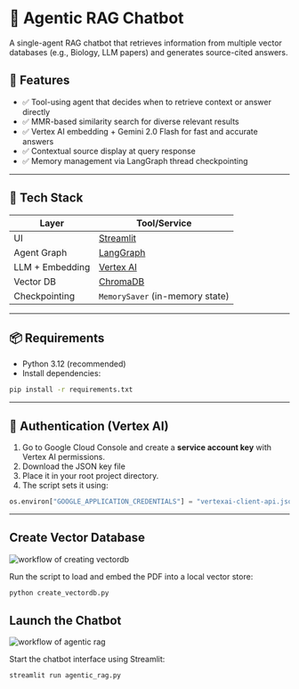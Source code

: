 
# 🤖 Agentic RAG Chatbot

A single-agent RAG chatbot that retrieves information from multiple vector databases (e.g., Biology, LLM papers) and generates source-cited answers.

## 🚀 Features

- ✅ Tool-using agent that decides when to retrieve context or answer directly
- ✅ MMR-based similarity search for diverse relevant results
- ✅ Vertex AI embedding + Gemini 2.0 Flash for fast and accurate answers
- ✅ Contextual source display at query response
- ✅ Memory management via LangGraph thread checkpointing

---

## 🧰 Tech Stack

| Layer        | Tool/Service               |
|-------------|----------------------------|
| UI          | [Streamlit](https://streamlit.io) |
| Agent Graph | [LangGraph](https://github.com/langchain-ai/langgraph) |
| LLM + Embedding | [Vertex AI](https://cloud.google.com/vertex-ai) |
| Vector DB   | [ChromaDB](https://www.trychroma.com) |
| Checkpointing | `MemorySaver` (in-memory state) |

---


## 📦 Requirements

- Python 3.12 (recommended)
- Install dependencies:

```bash
pip install -r requirements.txt
```

---

## 🔐 Authentication (Vertex AI)

1. Go to Google Cloud Console and create a **service account key** with Vertex AI permissions.
2. Download the JSON key file
3. Place it in your root project directory.
4. The script sets it using:

```python
os.environ["GOOGLE_APPLICATION_CREDENTIALS"] = "vertexai-client-api.json" # change to your key file name
```

---


## Create Vector Database

![workflow of creating vectordb](https://github.com/user-attachments/assets/63259cd4-bb93-4987-9755-b8ea0879d3ea)

Run the script to load and embed the PDF into a local vector store:

```bash
python create_vectordb.py
```

## Launch the Chatbot
![workflow of agentic rag](https://github.com/user-attachments/assets/727f7662-c257-4100-912f-6c596ec4928c)


Start the chatbot interface using Streamlit:

```bash
streamlit run agentic_rag.py
